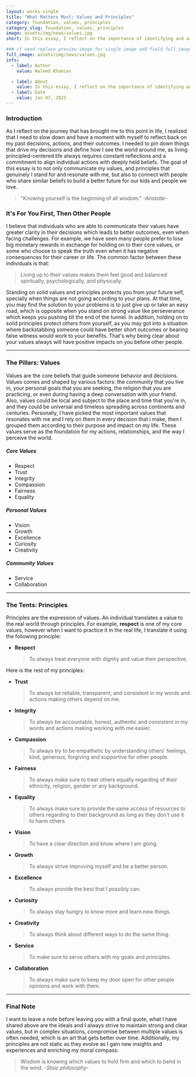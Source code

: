 ```yaml
---
layout: works-single
title: "What Matters Most: Values and Principles"
category: foundation, values, principles
category_slug: foundation, values, principles
image: assets/img/news/values.jpg
short: In this essay, I reflect on the importance of identifying and articulating one's core values and principles. I then share the core values that guide every decision I make.

### if need replace preview image for single image add field full_image, ex:
full_image: assets/img/news/values.jpg
info:
  - label: Author
    value: Waleed Khamies

  - label: About
    value: In this essay, I reflect on the importance of identifying and articulating one's core values and principles. I then share the core values that guide every decision I make.
  - label: Date
    value: Jan 07, 2025
---
```


### Introduction

As I reflect on the journey that has brought me to this point in life, I realized that I need to slow down and have a moment with myself to reflect back on my past decisions, actions, and their outcomes. I needed to pin down things that drive my decisions and define how I see the world around me, as living principled-centered life always requires constant reflections and a commitment to align individual actions with deeply held beliefs. The goal of this essay is to not only communicate my values, and principles that genuinely I stand for and resonate with me, but also to connect with people who share similar beliefs to build a better future for our kids and people we love.



> "Knowing yourself is the beginning of all wisdom."
> <cite>-Aristotle- </cite>



### It's For You First, Then Other People

I believe that individuals who are able to communicate their values have greater clarity in their decisions which leads to better outcomes, even when facing challenges. For example, we have seen many people prefer to lose big monetary rewards in exchange for holding on to their core values, or some who choose to speak the truth even when it has negative consequences for their career or life. The common factor between these individuals is that:

> Living up to their values makes them feel good and balanced spiritually, psychologically, and physically.



Standing on solid values and principles protects you from your future self, specially when things are not going according to your plans. At that time, you may find the solution to your problems is to just give up or take an easy road, which is opposite when you stand on strong value like perseverance which keeps you pushing till the end of the tunnel. In addition, holding on to solid principles protect others from yourself, as you may got into a situation where backstabbing someone could have better short outcomes or bearing false witness would work to your benefits. That's why being clear about your values always will have positive impacts on you before other people.

---

### The Pillars: Values

Values are the core beliefs that guide someone behavior and decisions. Values comes and shaped by various factors: the community that you live in, your personal goals that you are seeking, the religion that you are practicing, or even during having a deep conversation with your friend. Also, values could be local and subject to the place and time that you're in, and they could be universal and timeless spreading across continents and centuries. Personally, I have picked the most important values that resonates with me and I rely on them in every decision that i make, then I grouped them according to their purpose and impact on my life. These values serve as the foundation for my actions, relationships, and the way I perceive the world. 

##### Core Values

- Respect
- Trust
- Integrity
- Compassion
- Fairness
- Equality

##### Personal Values

- Vision
- Growth
- Excellence
- Curiosity
- Creativity

##### Community Values

- Service
- Collaboration



---

### The Tents: Principles

Principles are the expression of values. An individual translates a value to the real world through principles. For example, **respect** is one of my core values, however when I want to practice it in the real life, I translate it using the following principle:

- **Respect**

  > To always treat everyone with dignity and value their perspective.



Here is the rest of my principles:

- **Trust**

  > To always be reliable, transparent, and consistent in my words and actions making others depend on me.

- **Integrity**

  > To always be accountable, honest, authentic and consistent in my words and actions making working with me easier.

- **Compassion**

  > To always try to be empathetic by understanding others’ feelings, kind, generous, forgiving and supportive for other people.

- **Fairness**

  > To always make sure to treat others equally regarding of their ethnicity, religion, gender or any background.

- **Equality**

  > To always make sure to provide the same access of resources to others regarding to their background as long as they don't use it to harm others.

- **Vision**

  > To have a clear direction and know where I am going.

- **Growth**

  > To always strive improving myself and be a better person.

- **Excellence**

  > To always provide the best that I possibly can.

- **Curiosity**

  > To always stay hungry to know more and learn new things.

- **Creativity**

  > To always think about different ways to do the same thing.

- **Service**

  > To make sure to serve others with my goals and principles.

- **Collaboration**

  > To always make sure to keep my door open for other people opinions and work with them.



---

### Final Note

I want to leave a note before leaving you with a final quote, what I have shared above are the ideals and I always strive to maintain strong and clear values, but in complex situations, compromise between multiple values is often needed, which is an art that gets better over time. Additionally, my principles are not static as they evolve as I gain new insights and experiences and enriching my moral compass:

> Wisdom is knowing which values to hold firm and which to bend in the wind.
>  <cite>-Stoic philosophy-</cite>

